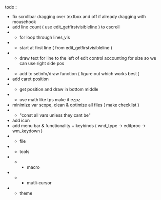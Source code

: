todo :
- fix scrollbar dragging over textbox and off if already dragging with mousehook
- add line count ( use edit_getfirstvisibleline ) to cscroll
- - for loop through lines_vis
- - start at first line ( from edit_getfirstvisibleline )
- - draw text for line to the left of edit control accounting for size so we can use right side pos
- - add to setinfo/draw function ( figure out which works best )
- add caret position
- - get position and draw in bottom middle
- - use math like tps make it ezpz
- minimize var scope, clean & optimize all files ( make checklist )
- - "const all vars unless they cant be"
- add icon
- add menu bar & functionality + keybinds ( wnd_type -> editproc -> wm_keydown )
- - file
- - tools
- - - macro
- - - mutli-cursor
- - theme